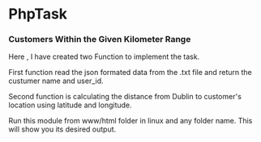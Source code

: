 # PhpTask

### Customers Within the Given Kilometer Range
Here , I have created two Function to implement the task.



First function read the json formated data from the .txt file and return the custumer name and user_id.

Second function is calculating the distance from Dublin to customer's location using latitude and longitude.  


 

Run this module from www/html folder in linux and any folder name.
This will show you its desired output.

